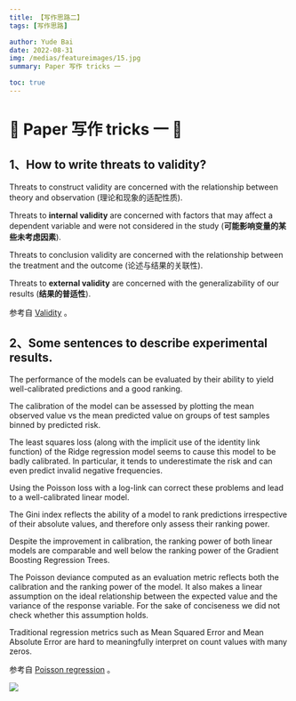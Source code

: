```yaml
---
title: 【写作思路二】
tags: [写作思路]

author: Yude Bai
date: 2022-08-31
img: /medias/featureimages/15.jpg
summary: Paper 写作 tricks 一

toc: true
---
```



# :whale: Paper 写作 tricks 一 :whale:

## 1、How to write threats to validity?

Threats to construct validity are concerned with the relationship between theory and observation (理论和现象的适配性质).

Threats to **internal validity** are concerned with factors that may affect a dependent variable and were not considered in the study (**可能影响变量的某些未考虑因素**).

Threats to conclusion validity are concerned with the relationship between the treatment and the outcome (论述与结果的关联性).

Threats to **external validity** are concerned with the generalizability of our results (**结果的普适性**).

参考自 [Validity](https://www.cnblogs.com/XBWer/p/8762210.html) 。


## 2、Some sentences to describe experimental results.

The performance of the models can be evaluated by their ability to yield well-calibrated predictions and a good ranking.

The calibration of the model can be assessed by plotting the mean observed value vs the mean predicted value on groups of test samples binned by predicted risk.

The least squares loss (along with the implicit use of the identity link function) of the Ridge regression model seems to cause this model to be badly calibrated. In particular, it tends to underestimate the risk and can even predict invalid negative frequencies.

Using the Poisson loss with a log-link can correct these problems and lead to a well-calibrated linear model.

The Gini index reflects the ability of a model to rank predictions irrespective of their absolute values, and therefore only assess their ranking power.

Despite the improvement in calibration, the ranking power of both linear models are comparable and well below the ranking power of the Gradient Boosting Regression Trees.

The Poisson deviance computed as an evaluation metric reflects both the calibration and the ranking power of the model. It also makes a linear assumption on the ideal relationship between the expected value and the variance of the response variable. For the sake of conciseness we did not check whether this assumption holds.

Traditional regression metrics such as Mean Squared Error and Mean Absolute Error are hard to meaningfully interpret on count values with many zeros.

参考自 [Poisson regression](https://scikit-learn.org/stable/auto_examples/linear_model/plot_poisson_regression_non_normal_loss.html#sphx-glr-auto-examples-linear-model-plot-poisson-regression-non-normal-loss-py) 。



![](https://img-blog.csdnimg.cn/3e26622b04be4bd1aa0c446eda2af5dc.png#pic_center)
